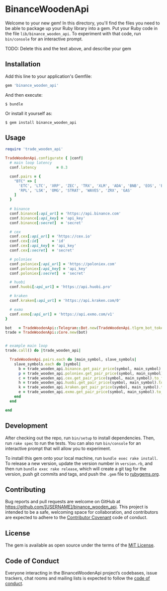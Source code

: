 # BinanceWoodenApi

Welcome to your new gem! In this directory, you'll find the files you need to be able to package up your Ruby library into a gem. Put your Ruby code in the file `lib/binance_wooden_api`. To experiment with that code, run `bin/console` for an interactive prompt.

TODO: Delete this and the text above, and describe your gem

## Installation

Add this line to your application's Gemfile:

```ruby
gem 'binance_wooden_api'
```

And then execute:

    $ bundle

Or install it yourself as:

    $ gem install binance_wooden_api

## Usage

```ruby
require 'trade_wooden_api'

TradeWoodenApi.configurate { |conf|
  # main loop latency
  conf.latency         = 0.3

  conf.pairs = {
    "BTC" => [
      'ETC', 'LTC', 'XRP', 'ZEC', 'TRX', 'XLM', 'ADA', 'BNB', 'EOS', 'BCC', 'ADX', 'VIB', 'VTC',
      'RPL', 'LSK', 'OMG', 'STRAT', 'WAVES', 'ZRX', 'GAS'
    ]
  }
  
  # binance
  conf.binance[:api_url] = 'https://api.binance.com'
  conf.binance[:api_key] = 'api_key'
  conf.binance[:secret]  = 'secret'

  # cex
  conf.cex[:api_url] = 'https://cex.io'
  conf.cex[:id]      = 'id'
  conf.cex[:api_key] = 'api_key'
  conf.cex[:secret]  = 'secret'

  # poloniex
  conf.poloniex[:api_url] = 'https://poloniex.com'
  conf.poloniex[:api_key] = 'api_key'
  conf.poloniex[:secret]  = 'secret'

  # huobi
  conf.huobi[:api_url] = 'https://api.huobi.pro'

  # kraken
  conf.kraken[:api_url] = 'https://api.kraken.com/0'

  # exmo
  conf.exmo[:api_url] = 'https://api.exmo.com/v1'
}

bot   = TradeWoodenApi::Telegram::Bot.new(TradeWoodenApi.tlgrm_bot_token)
trade = TradeWoodenApi::Core.new(bot)


# example main loop
trade.call() do |trade_wooden_api|

  TradeWoodenApi.pairs.each do |main_symbol, slave_symbols|
    slave_symbols.each do |symbol|
      b = trade_wooden_api.binance.get_pair_price(symbol, main_symbol).to_f.round(10)
      p = trade_wooden_api.poloniex.get_pair_price(symbol, main_symbol).to_f.round(10)
      c = trade_wooden_api.cex.get_pair_price(symbol, main_symbol).to_f.round(10)
      h = trade_wooden_api.huobi.get_pair_price(symbol, main_symbol).to_f.round(10)
      k = trade_wooden_api.kraken.get_pair_price(symbol, main_symbol).to_f.round(10)
      e = trade_wooden_api.exmo.get_pair_price(symbol, main_symbol).to_f.round(10)
    end
  end

end
```

## Development

After checking out the repo, run `bin/setup` to install dependencies. Then, run `rake spec` to run the tests. You can also run `bin/console` for an interactive prompt that will allow you to experiment.

To install this gem onto your local machine, run `bundle exec rake install`. To release a new version, update the version number in `version.rb`, and then run `bundle exec rake release`, which will create a git tag for the version, push git commits and tags, and push the `.gem` file to [rubygems.org](https://rubygems.org).

## Contributing

Bug reports and pull requests are welcome on GitHub at https://github.com/[USERNAME]/binance_wooden_api. This project is intended to be a safe, welcoming space for collaboration, and contributors are expected to adhere to the [Contributor Covenant](http://contributor-covenant.org) code of conduct.

## License

The gem is available as open source under the terms of the [MIT License](https://opensource.org/licenses/MIT).

## Code of Conduct

Everyone interacting in the BinanceWoodenApi project’s codebases, issue trackers, chat rooms and mailing lists is expected to follow the [code of conduct](https://github.com/[USERNAME]/binance_wooden_api/blob/master/CODE_OF_CONDUCT.md).
